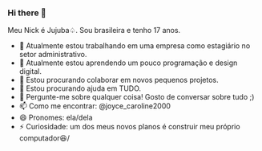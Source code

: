 ### Hi there 👋
Meu Nick é Jujuba♤.
Sou brasileira e tenho 17 anos.

- 🔭 Atualmente estou trabalhando em uma empresa como estagiário no setor administrativo.
- 🌱 Atualmente estou aprendendo um pouco programação e design digital.
- 👯 Estou procurando colaborar em novos pequenos projetos.
- 🤔 Estou procurando ajuda em TUDO.
- 💬 Pergunte-me sobre qualquer coisa! Gosto de conversar sobre tudo ;)
- 📫 Como me encontrar: @joyce_caroline2000
- 😄 Pronomes: ela/dela
- ⚡ Curiosidade: um dos meus novos planos é construir meu próprio computador😆/

<!--
**Jujubaaaaaaaaaa/Jujubaaaaaaaaaa** is a ✨ _special_ ✨ repository because its `README.md` (this file) appears on your GitHub profile.

